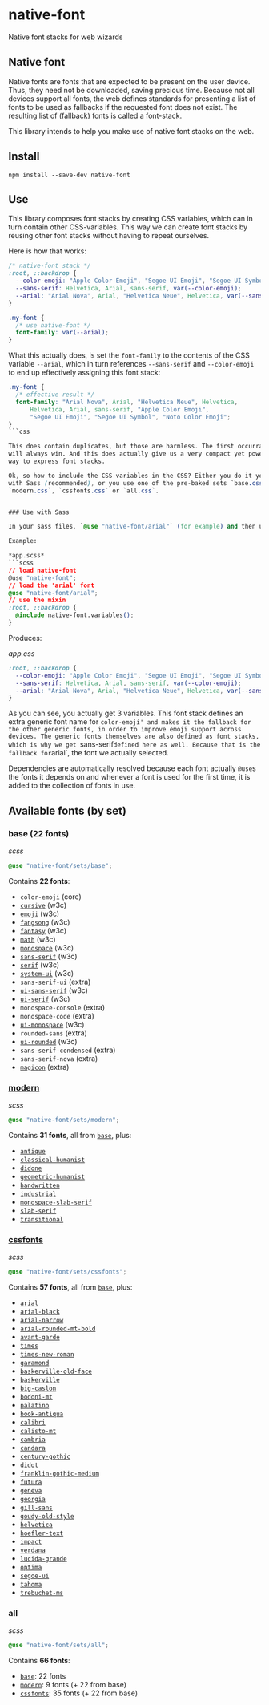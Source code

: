 # native-font
Native font stacks for web wizards

## Native font
Native fonts are fonts that are expected to be present on the user device.
Thus, they need not be downloaded, saving precious time. Because not all
devices support all fonts, the web defines standards for presenting a list
of fonts to be used as fallbacks if the requested font does not exist. The
resulting list of (fallback) fonts is called a font-stack.

This library intends to help you make use of native font stacks on the web.

## Install
```console
npm install --save-dev native-font
```

## Use

This library composes font stacks by creating CSS variables, which can in turn
contain other CSS-variables. This way we can create font stacks by reusing
other font stacks without having to repeat ourselves.

Here is how that works:

```css
/* native-font stack */
:root, ::backdrop {
  --color-emoji: "Apple Color Emoji", "Segoe UI Emoji", "Segoe UI Symbol", "Noto Color Emoji";
  --sans-serif: Helvetica, Arial, sans-serif, var(--color-emoji);
  --arial: "Arial Nova", Arial, "Helvetica Neue", Helvetica, var(--sans-serif);
}

.my-font {
  /* use native-font */
  font-family: var(--arial);
}
```

What this actually does, is set the `font-family` to the contents of the
CSS variable `--arial`, which in turn references `--sans-serif` and
`--color-emoji` to end up effectively assigning this font stack:

```css
.my-font {
  /* effective result */
  font-family: "Arial Nova", Arial, "Helvetica Neue", Helvetica,
      Helvetica, Arial, sans-serif, "Apple Color Emoji",
      "Segoe UI Emoji", "Segoe UI Symbol", "Noto Color Emoji";
}
```css

This does contain duplicates, but those are harmless. The first occurrance
will always win. And this does actually give us a very compact yet powerful
way to express font stacks.

Ok, so how to include the CSS variables in the CSS? Either you do it yourself
with Sass (recommended), or you use one of the pre-baked sets `base.css`,
`modern.css`, `cssfonts.css` or `all.css`.


### Use with Sass

In your sass files, `@use "native-font/arial"` (for example) and then use the provided `variabes` mixin to generate the CSS variables needed to use this font.

Example:

*app.scss*
```scss
// load native-font
@use "native-font";
// load the 'arial' font
@use "native-font/arial";
// use the mixin
:root, ::backdrop {
  @include native-font.variables();
}
```

Produces:

*app.css*
```css
:root, ::backdrop {
  --color-emoji: "Apple Color Emoji", "Segoe UI Emoji", "Segoe UI Symbol", "Noto Color Emoji";
  --sans-serif: Helvetica, Arial, sans-serif, var(--color-emoji);
  --arial: "Arial Nova", Arial, "Helvetica Neue", Helvetica, var(--sans-serif);
}
```

As you can see, you actually get 3 variables. This font stack defines an extra
generic font name for `color-emoji' and makes it the fallback for the other
generic fonts, in order to improve emoji support across devices. The generic
fonts themselves are also defined as font stacks, which is why we get
`sans-serif` defined here as well. Because that is the fallback for `arial`,
the font we actually selected.

Dependencies are automatically resolved because each font actually `@use`s the
fonts it depends on and whenever a font is used for the first time, it is added
to the collection of fonts in use.

## Available fonts (by set)

### base (22 fonts)

*scss*

```scss
@use "native-font/sets/base";
```

Contains **22 fonts**:

* `color-emoji` (core)
* [`cursive`](https://developer.mozilla.org/en-US/docs/Web/CSS/font-family#cursive) (w3c)
* [`emoji`](https://developer.mozilla.org/en-US/docs/Web/CSS/font-family#emoji) (w3c)
* [`fangsong`](https://developer.mozilla.org/en-US/docs/Web/CSS/font-family#fangsong) (w3c)
* [`fantasy`](https://developer.mozilla.org/en-US/docs/Web/CSS/font-family#fantasy) (w3c)
* [`math`](https://developer.mozilla.org/en-US/docs/Web/CSS/font-family#math) (w3c)
* [`monospace`](https://developer.mozilla.org/en-US/docs/Web/CSS/font-family#monospace) (w3c)
* [`sans-serif`](https://developer.mozilla.org/en-US/docs/Web/CSS/font-family#sans-serif) (w3c)
* [`serif`](https://developer.mozilla.org/en-US/docs/Web/CSS/font-family#serif) (w3c)
* [`system-ui`](https://developer.mozilla.org/en-US/docs/Web/CSS/font-family#system-ui) (w3c)
* `sans-serif-ui` (extra)
* [`ui-sans-serif`](https://developer.mozilla.org/en-US/docs/Web/CSS/font-family#ui-sans-serif) (w3c)
* [`ui-serif`](https://developer.mozilla.org/en-US/docs/Web/CSS/font-family#ui-serif) (w3c)
* `monospace-console` (extra)
* `monospace-code` (extra)
* [`ui-monospace`](https://developer.mozilla.org/en-US/docs/Web/CSS/font-family#ui-monospace) (w3c)
* `rounded-sans` (extra)
* [`ui-rounded`](https://developer.mozilla.org/en-US/docs/Web/CSS/font-family#ui-rounded) (w3c)
* `sans-serif-condensed` (extra)
* `sans-serif-nova` (extra)
* [`magicon`](https://npmjs.com/package/magicon) (extra)

### [modern](https://modernfontstacks.com)

*scss*

```scss
@use "native-font/sets/modern";
```

Contains **31 fonts**, all from [`base`](#base), plus:

* [`antique`](https://modernfontstacks.com/#antique)
* [`classical-humanist`](https://modernfontstacks.com/#classical-humanist)
* [`didone`](https://modernfontstacks.com/#didone)
* [`geometric-humanist`](https://modernfontstacks.com/#geometric-humanist)
* [`handwritten`](https://modernfontstacks.com/#handwritten)
* [`industrial`](https://modernfontstacks.com/#industrial)
* [`monospace-slab-serif`](https://modernfontstacks.com/#monospace-slab-serif)
* [`slab-serif`](https://modernfontstacks.com/#slab-serif)
* [`transitional`](https://modernfontstacks.com/#transitional)


### [cssfonts](https://www.cssfontstack.com/)

*scss*

```scss
@use "native-font/sets/cssfonts";
```

Contains **57 fonts**, all from [`base`](#base), plus:

* [`arial`](https://www.cssfontstack.com/Arial)
* [`arial-black`](https://www.cssfontstack.com/Arial-Black)
* [`arial-narrow`](https://www.cssfontstack.com/Arial-Narrow)
* [`arial-rounded-mt-bold`](https://www.cssfontstack.com/Arial-Rounded-MT-Bold)
* [`avant-garde`](https://www.cssfontstack.com/Avant-Garde)
* [`times`](https://www.cssfontstack.com/Times)
* [`times-new-roman`](https://www.cssfontstack.com/Times-New-Roman)
* [`garamond`](https://www.cssfontstack.com/Garamond)
* [`baskerville-old-face`](https://www.cssfontstack.com/Baskerville-Old-Face)
* [`baskerville`](https://www.cssfontstack.com/Baskerville)
* [`big-caslon`](https://www.cssfontstack.com/Big-Caslon)
* [`bodoni-mt`](https://www.cssfontstack.com/Bodoni-MT)
* [`palatino`](https://www.cssfontstack.com/Palatino)
* [`book-antiqua`](https://www.cssfontstack.com/Book-Antiqua)
* [`calibri`](https://www.cssfontstack.com/calibri)
* [`calisto-mt`](https://www.cssfontstack.com/calisto-mt)
* [`cambria`](https://www.cssfontstack.com/Cambria)
* [`candara`](https://www.cssfontstack.com/Candara)
* [`century-gothic`](https://www.cssfontstack.com/Century-Gothic)
* [`didot`](https://www.cssfontstack.com/Didot)
* [`franklin-gothic-medium`](https://www.cssfontstack.com/Franklin-Gothic-Medium)
* [`futura`](https://www.cssfontstack.com/Futura)
* [`geneva`](https://www.cssfontstack.com/Geneva)
* [`georgia`](https://www.cssfontstack.com/Georgia)
* [`gill-sans`](https://www.cssfontstack.com/Gill-Sans)
* [`goudy-old-style`](https://www.cssfontstack.com/Goudy-Old-Style)
* [`helvetica`](https://www.cssfontstack.com/Helvetica)
* [`hoefler-text`](https://www.cssfontstack.com/Hoefler-Text)
* [`impact`](https://www.cssfontstack.com/Impact)
* [`verdana`](https://www.cssfontstack.com/Verdana)
* [`lucida-grande`](https://www.cssfontstack.com/Lucida-Grande)
* [`optima`](https://www.cssfontstack.com/Optima)
* [`segoe-ui`](https://www.cssfontstack.com/segoe-ui)
* [`tahoma`](https://www.cssfontstack.com/Tahoma)
* [`trebuchet-ms`](https://www.cssfontstack.com/Trebuchet-MS)


### all

*scss*

```scss
@use "native-font/sets/all";
```

Contains **66 fonts**:

* [`base`](#base): 22 fonts
* [`modern`](#modern): 9 fonts (+ 22 from base)
* [`cssfonts`](#cssfonts): 35 fonts (+ 22 from base)
